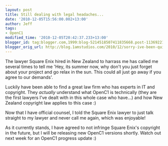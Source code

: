 ```yaml
---
layout: post
title: Still dealing with legal headaches...
date: '2010-12-05T15:56:00.002+13:00'
author: Jeff
tags:
- OpenC1
modified_time: '2010-12-05T20:42:37.233+13:00'
blogger_id: tag:blogger.com,1999:blog-5214518507411835668.post-1136922186510170424
blogger_orig_url: http://blog.1amstudios.com/2010/12/sorry-ive-been-quiet-for-while-there.html
---
```


The lawyer Square Enix hired in New Zealand to harrass me has called me several times to tell me 'Hey, its summer now, why don't you just forget about your project and go relax in the sun. This could all just go away if you agree to our demands'. 

Luckily have been able to find a great law firm who has experts in IT and copyright. They <i>actually</i> understand what OpenC1 is technically (they are the first lawyers I've dealt with in this whole case who have...) and how New Zealand copyright law applies to this case :)

Now that I have official counsel, I told the Square Enix lawyer to just talk straight to my lawyer and never call me again, which was enjoyable!

As it currently stands, I have agreed to not infringe Square Enix's copyright in the future, but I will be releasing new OpenC1 versions shortly.  Watch out next week for an OpenC1 progress update :)